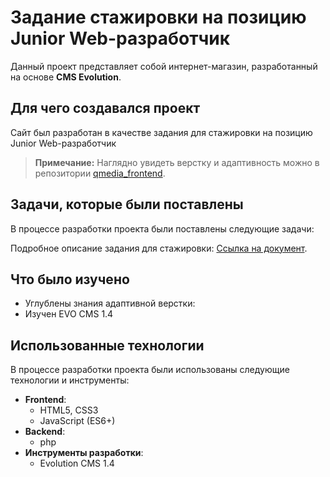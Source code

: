 # Задание стажировки на позицию Junior Web-разработчик

Данный проект представляет собой интернет-магазин, разработанный на основе **CMS Evolution**.


## Для чего создавался проект

Сайт был разработан в качестве задания для стажировки на позицию Junior Web-разработчик
> **Примечание:** Наглядно увидеть верстку и адаптивность можно в репозитории <a href="https://github.com/Sashaio21/qmedia_frontend" target="_blank">qmedia_frontend</a>.


## Задачи, которые были поставлены

В процессе разработки проекта были поставлены следующие задачи:

Подробное описание задания для стажировки: <a href="https://docs.google.com/document/d/1slMSq3I_tassZb6mTta0ljdpQlvRfcmS3wWYlA4zpVY/edit?usp=sharing" target="_blank">Ссылка на документ</a>.

## Что было изучено

- Углублены знания адаптивной верстки:
- Изучен EVO CMS 1.4

## Использованные технологии

В процессе разработки проекта были использованы следующие технологии и инструменты:

- **Frontend**:
  - HTML5, CSS3
  - JavaScript (ES6+)
- **Backend**:
  - php   
- **Инструменты разработки**:
  - Evolution CMS 1.4
